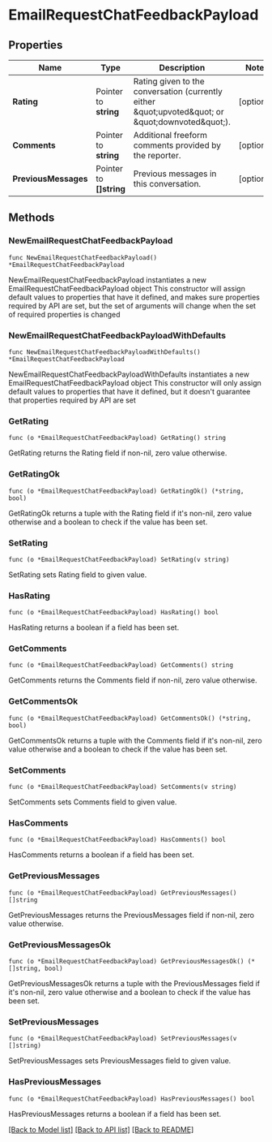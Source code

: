 # EmailRequestChatFeedbackPayload

## Properties

Name | Type | Description | Notes
------------ | ------------- | ------------- | -------------
**Rating** | Pointer to **string** | Rating given to the conversation (currently either \&quot;upvoted\&quot; or \&quot;downvoted\&quot;). | [optional] 
**Comments** | Pointer to **string** | Additional freeform comments provided by the reporter. | [optional] 
**PreviousMessages** | Pointer to **[]string** | Previous messages in this conversation. | [optional] 

## Methods

### NewEmailRequestChatFeedbackPayload

`func NewEmailRequestChatFeedbackPayload() *EmailRequestChatFeedbackPayload`

NewEmailRequestChatFeedbackPayload instantiates a new EmailRequestChatFeedbackPayload object
This constructor will assign default values to properties that have it defined,
and makes sure properties required by API are set, but the set of arguments
will change when the set of required properties is changed

### NewEmailRequestChatFeedbackPayloadWithDefaults

`func NewEmailRequestChatFeedbackPayloadWithDefaults() *EmailRequestChatFeedbackPayload`

NewEmailRequestChatFeedbackPayloadWithDefaults instantiates a new EmailRequestChatFeedbackPayload object
This constructor will only assign default values to properties that have it defined,
but it doesn't guarantee that properties required by API are set

### GetRating

`func (o *EmailRequestChatFeedbackPayload) GetRating() string`

GetRating returns the Rating field if non-nil, zero value otherwise.

### GetRatingOk

`func (o *EmailRequestChatFeedbackPayload) GetRatingOk() (*string, bool)`

GetRatingOk returns a tuple with the Rating field if it's non-nil, zero value otherwise
and a boolean to check if the value has been set.

### SetRating

`func (o *EmailRequestChatFeedbackPayload) SetRating(v string)`

SetRating sets Rating field to given value.

### HasRating

`func (o *EmailRequestChatFeedbackPayload) HasRating() bool`

HasRating returns a boolean if a field has been set.

### GetComments

`func (o *EmailRequestChatFeedbackPayload) GetComments() string`

GetComments returns the Comments field if non-nil, zero value otherwise.

### GetCommentsOk

`func (o *EmailRequestChatFeedbackPayload) GetCommentsOk() (*string, bool)`

GetCommentsOk returns a tuple with the Comments field if it's non-nil, zero value otherwise
and a boolean to check if the value has been set.

### SetComments

`func (o *EmailRequestChatFeedbackPayload) SetComments(v string)`

SetComments sets Comments field to given value.

### HasComments

`func (o *EmailRequestChatFeedbackPayload) HasComments() bool`

HasComments returns a boolean if a field has been set.

### GetPreviousMessages

`func (o *EmailRequestChatFeedbackPayload) GetPreviousMessages() []string`

GetPreviousMessages returns the PreviousMessages field if non-nil, zero value otherwise.

### GetPreviousMessagesOk

`func (o *EmailRequestChatFeedbackPayload) GetPreviousMessagesOk() (*[]string, bool)`

GetPreviousMessagesOk returns a tuple with the PreviousMessages field if it's non-nil, zero value otherwise
and a boolean to check if the value has been set.

### SetPreviousMessages

`func (o *EmailRequestChatFeedbackPayload) SetPreviousMessages(v []string)`

SetPreviousMessages sets PreviousMessages field to given value.

### HasPreviousMessages

`func (o *EmailRequestChatFeedbackPayload) HasPreviousMessages() bool`

HasPreviousMessages returns a boolean if a field has been set.


[[Back to Model list]](../README.md#documentation-for-models) [[Back to API list]](../README.md#documentation-for-api-endpoints) [[Back to README]](../README.md)


